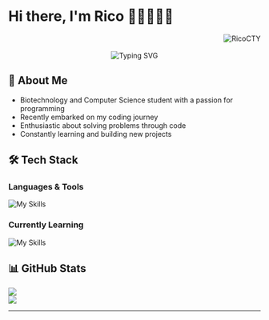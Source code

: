# Hi there, I'm Rico 👋🏻👨🏻‍💻 

<div align="right">
  <img src="https://komarev.com/ghpvc/?username=RicoCTY&label=Profile%20views&color=0e75b6&style=flat" alt="RicoCTY" />
</div><br/>

<div align="center">
  <img src="https://readme-typing-svg.demolab.com?font=Fira+Code&pause=1000&color=22D3EE&center=true&vCenter=true&width=435&lines=Biotech+Student+%7C+Emerging+Developer;Curious+Mind+%7C+Continuous+Learner;Turning+Ideas+Into+Code" alt="Typing SVG" />
</div>

## 🚀 About Me

+ Biotechnology and Computer Science student with a passion for programming
+ Recently embarked on my coding journey
+ Enthusiastic about solving problems through code
+ Constantly learning and building new projects

## 🛠️ Tech Stack

### Languages & Tools

![My Skills](https://go-skill-icons.vercel.app/api/icons?i=python,c,cpp,html,css,javascript,php,nodejs,markdown,docker,git,discord,canva,figma&theme=dark&perline=8)

### Currently Learning

![My Skills](https://go-skill-icons.vercel.app/api/icons?i=react,vue,mongodb,r,cs,unity,photoshop,java&theme=dark&perline=#)

## 📊 GitHub Stats

![](https://github-readme-stats.vercel.app/api?username=RicoCTY&show_icons=true&theme=github_dark_dimmed&include_all_commits=true&count_private=true)<br/>
![](https://github-readme-stats.vercel.app/api/top-langs/?username=RicoCTY&layout=compact&langs_count=6&theme=github_dark_dimmed)<br/>

---
